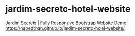 # jardim-secreto-hotel-website
Jardim Secreto | Fully Responsive Bootstrap Website
Demo: https://nabedkhan.github.io/jardim-secreto-hotel-website/
